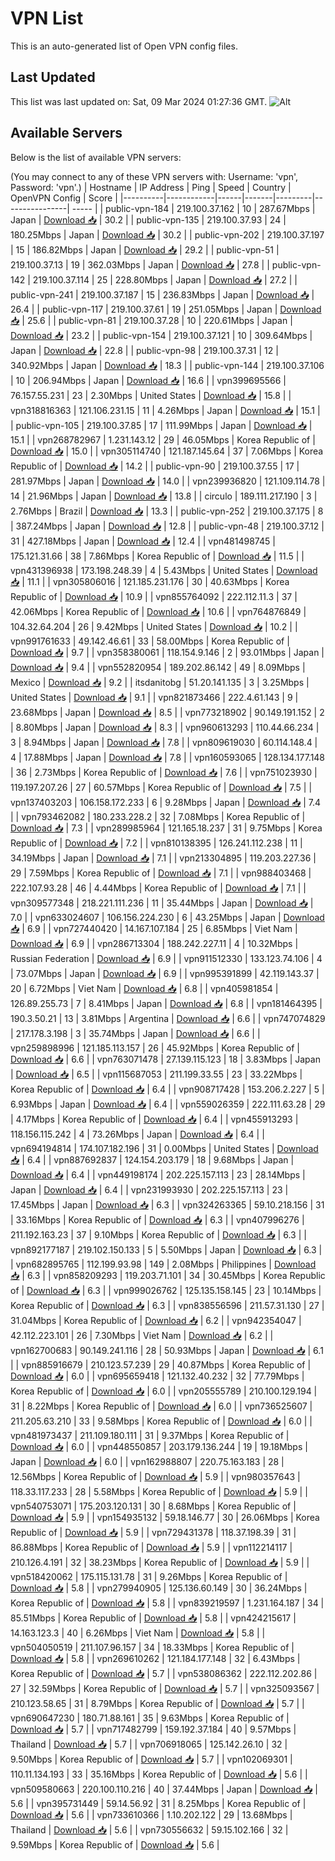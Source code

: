 # VPN List

This is an auto-generated list of Open VPN config files.

## Last Updated

This list was last updated on: Sat, 09 Mar 2024 01:27:36 GMT.
![Alt](https://repobeats.axiom.co/api/embed/186b98318ef1479477931607c1ad7d823f12451f.svg "Repobeats analytics image")

## Available Servers

Below is the list of available VPN servers:

(You may connect to any of these VPN servers with: Username: 'vpn', Password: 'vpn'.)
| Hostname | IP Address | Ping | Speed | Country | OpenVPN Config | Score |
|----------|------------|------|-------|---------|----------------| ----- |
| public-vpn-184 | 219.100.37.162 | 10 | 287.67Mbps | Japan | [Download 📥](./configs/server_0_JP.ovpn) | 30.2 |
| public-vpn-135 | 219.100.37.93 | 24 | 180.25Mbps | Japan | [Download 📥](./configs/server_1_JP.ovpn) | 30.2 |
| public-vpn-202 | 219.100.37.197 | 15 | 186.82Mbps | Japan | [Download 📥](./configs/server_2_JP.ovpn) | 29.2 |
| public-vpn-51 | 219.100.37.13 | 19 | 362.03Mbps | Japan | [Download 📥](./configs/server_3_JP.ovpn) | 27.8 |
| public-vpn-142 | 219.100.37.114 | 25 | 228.80Mbps | Japan | [Download 📥](./configs/server_4_JP.ovpn) | 27.2 |
| public-vpn-241 | 219.100.37.187 | 15 | 236.83Mbps | Japan | [Download 📥](./configs/server_5_JP.ovpn) | 26.4 |
| public-vpn-117 | 219.100.37.61 | 19 | 251.05Mbps | Japan | [Download 📥](./configs/server_6_JP.ovpn) | 25.6 |
| public-vpn-81 | 219.100.37.28 | 10 | 220.61Mbps | Japan | [Download 📥](./configs/server_7_JP.ovpn) | 23.2 |
| public-vpn-154 | 219.100.37.121 | 10 | 309.64Mbps | Japan | [Download 📥](./configs/server_8_JP.ovpn) | 22.8 |
| public-vpn-98 | 219.100.37.31 | 12 | 340.92Mbps | Japan | [Download 📥](./configs/server_9_JP.ovpn) | 18.3 |
| public-vpn-144 | 219.100.37.106 | 10 | 206.94Mbps | Japan | [Download 📥](./configs/server_10_JP.ovpn) | 16.6 |
| vpn399695566 | 76.157.55.231 | 23 | 2.30Mbps | United States | [Download 📥](./configs/server_11_US.ovpn) | 15.8 |
| vpn318816363 | 121.106.231.15 | 11 | 4.26Mbps | Japan | [Download 📥](./configs/server_12_JP.ovpn) | 15.1 |
| public-vpn-105 | 219.100.37.85 | 17 | 111.99Mbps | Japan | [Download 📥](./configs/server_13_JP.ovpn) | 15.1 |
| vpn268782967 | 1.231.143.12 | 29 | 46.05Mbps | Korea Republic of | [Download 📥](./configs/server_14_KR.ovpn) | 15.0 |
| vpn305114740 | 121.187.145.64 | 37 | 7.06Mbps | Korea Republic of | [Download 📥](./configs/server_15_KR.ovpn) | 14.2 |
| public-vpn-90 | 219.100.37.55 | 17 | 281.97Mbps | Japan | [Download 📥](./configs/server_16_JP.ovpn) | 14.0 |
| vpn239936820 | 121.109.114.78 | 14 | 21.96Mbps | Japan | [Download 📥](./configs/server_17_JP.ovpn) | 13.8 |
| circulo | 189.111.217.190 | 3 | 2.76Mbps | Brazil | [Download 📥](./configs/server_18_BR.ovpn) | 13.3 |
| public-vpn-252 | 219.100.37.175 | 8 | 387.24Mbps | Japan | [Download 📥](./configs/server_19_JP.ovpn) | 12.8 |
| public-vpn-48 | 219.100.37.12 | 31 | 427.18Mbps | Japan | [Download 📥](./configs/server_20_JP.ovpn) | 12.4 |
| vpn481498745 | 175.121.31.66 | 38 | 7.86Mbps | Korea Republic of | [Download 📥](./configs/server_21_KR.ovpn) | 11.5 |
| vpn431396938 | 173.198.248.39 | 4 | 5.43Mbps | United States | [Download 📥](./configs/server_22_US.ovpn) | 11.1 |
| vpn305806016 | 121.185.231.176 | 30 | 40.63Mbps | Korea Republic of | [Download 📥](./configs/server_23_KR.ovpn) | 10.9 |
| vpn855764092 | 222.112.11.3 | 37 | 42.06Mbps | Korea Republic of | [Download 📥](./configs/server_24_KR.ovpn) | 10.6 |
| vpn764876849 | 104.32.64.204 | 26 | 9.42Mbps | United States | [Download 📥](./configs/server_25_US.ovpn) | 10.2 |
| vpn991761633 | 49.142.46.61 | 33 | 58.00Mbps | Korea Republic of | [Download 📥](./configs/server_26_KR.ovpn) | 9.7 |
| vpn358380061 | 118.154.9.146 | 2 | 93.01Mbps | Japan | [Download 📥](./configs/server_27_JP.ovpn) | 9.4 |
| vpn552820954 | 189.202.86.142 | 49 | 8.09Mbps | Mexico | [Download 📥](./configs/server_28_MX.ovpn) | 9.2 |
| itsdanitobg | 51.20.141.135 | 3 | 3.25Mbps | United States | [Download 📥](./configs/server_29_US.ovpn) | 9.1 |
| vpn821873466 | 222.4.61.143 | 9 | 23.68Mbps | Japan | [Download 📥](./configs/server_30_JP.ovpn) | 8.5 |
| vpn773218902 | 90.149.191.152 | 2 | 8.80Mbps | Japan | [Download 📥](./configs/server_31_JP.ovpn) | 8.3 |
| vpn960613293 | 110.44.66.234 | 3 | 8.94Mbps | Japan | [Download 📥](./configs/server_32_JP.ovpn) | 7.8 |
| vpn809619030 | 60.114.148.4 | 4 | 17.88Mbps | Japan | [Download 📥](./configs/server_33_JP.ovpn) | 7.8 |
| vpn160593065 | 128.134.177.148 | 36 | 2.73Mbps | Korea Republic of | [Download 📥](./configs/server_34_KR.ovpn) | 7.6 |
| vpn751023930 | 119.197.207.26 | 27 | 60.57Mbps | Korea Republic of | [Download 📥](./configs/server_35_KR.ovpn) | 7.5 |
| vpn137403203 | 106.158.172.233 | 6 | 9.28Mbps | Japan | [Download 📥](./configs/server_36_JP.ovpn) | 7.4 |
| vpn793462082 | 180.233.228.2 | 32 | 7.08Mbps | Korea Republic of | [Download 📥](./configs/server_37_KR.ovpn) | 7.3 |
| vpn289985964 | 121.165.18.237 | 31 | 9.75Mbps | Korea Republic of | [Download 📥](./configs/server_38_KR.ovpn) | 7.2 |
| vpn810138395 | 126.241.112.238 | 11 | 34.19Mbps | Japan | [Download 📥](./configs/server_39_JP.ovpn) | 7.1 |
| vpn213304895 | 119.203.227.36 | 29 | 7.59Mbps | Korea Republic of | [Download 📥](./configs/server_40_KR.ovpn) | 7.1 |
| vpn988403468 | 222.107.93.28 | 46 | 4.44Mbps | Korea Republic of | [Download 📥](./configs/server_41_KR.ovpn) | 7.1 |
| vpn309577348 | 218.221.111.236 | 11 | 35.44Mbps | Japan | [Download 📥](./configs/server_42_JP.ovpn) | 7.0 |
| vpn633024607 | 106.156.224.230 | 6 | 43.25Mbps | Japan | [Download 📥](./configs/server_43_JP.ovpn) | 6.9 |
| vpn727440420 | 14.167.107.184 | 25 | 6.85Mbps | Viet Nam | [Download 📥](./configs/server_44_VN.ovpn) | 6.9 |
| vpn286713304 | 188.242.227.11 | 4 | 10.32Mbps | Russian Federation | [Download 📥](./configs/server_45_RU.ovpn) | 6.9 |
| vpn911512330 | 133.123.74.106 | 4 | 73.07Mbps | Japan | [Download 📥](./configs/server_46_JP.ovpn) | 6.9 |
| vpn995391899 | 42.119.143.37 | 20 | 6.72Mbps | Viet Nam | [Download 📥](./configs/server_47_VN.ovpn) | 6.8 |
| vpn405981854 | 126.89.255.73 | 7 | 8.41Mbps | Japan | [Download 📥](./configs/server_48_JP.ovpn) | 6.8 |
| vpn181464395 | 190.3.50.21 | 13 | 3.81Mbps | Argentina | [Download 📥](./configs/server_49_AR.ovpn) | 6.6 |
| vpn747074829 | 217.178.3.198 | 3 | 35.74Mbps | Japan | [Download 📥](./configs/server_50_JP.ovpn) | 6.6 |
| vpn259898996 | 121.185.113.157 | 26 | 45.92Mbps | Korea Republic of | [Download 📥](./configs/server_51_KR.ovpn) | 6.6 |
| vpn763071478 | 27.139.115.123 | 18 | 3.83Mbps | Japan | [Download 📥](./configs/server_52_JP.ovpn) | 6.5 |
| vpn115687053 | 211.199.33.55 | 23 | 33.22Mbps | Korea Republic of | [Download 📥](./configs/server_53_KR.ovpn) | 6.4 |
| vpn908717428 | 153.206.2.227 | 5 | 6.93Mbps | Japan | [Download 📥](./configs/server_54_JP.ovpn) | 6.4 |
| vpn559026359 | 222.111.63.28 | 29 | 4.17Mbps | Korea Republic of | [Download 📥](./configs/server_55_KR.ovpn) | 6.4 |
| vpn455913293 | 118.156.115.242 | 4 | 73.26Mbps | Japan | [Download 📥](./configs/server_56_JP.ovpn) | 6.4 |
| vpn694194814 | 174.107.182.196 | 31 | 0.00Mbps | United States | [Download 📥](./configs/server_57_US.ovpn) | 6.4 |
| vpn887692837 | 124.154.203.179 | 18 | 9.68Mbps | Japan | [Download 📥](./configs/server_58_JP.ovpn) | 6.4 |
| vpn449198174 | 202.225.157.113 | 23 | 28.14Mbps | Japan | [Download 📥](./configs/server_59_JP.ovpn) | 6.4 |
| vpn231993930 | 202.225.157.113 | 23 | 17.45Mbps | Japan | [Download 📥](./configs/server_60_JP.ovpn) | 6.3 |
| vpn324263365 | 59.10.218.156 | 31 | 33.16Mbps | Korea Republic of | [Download 📥](./configs/server_61_KR.ovpn) | 6.3 |
| vpn407996276 | 211.192.163.23 | 37 | 9.10Mbps | Korea Republic of | [Download 📥](./configs/server_62_KR.ovpn) | 6.3 |
| vpn892177187 | 219.102.150.133 | 5 | 5.50Mbps | Japan | [Download 📥](./configs/server_63_JP.ovpn) | 6.3 |
| vpn682895765 | 112.199.93.98 | 149 | 2.08Mbps | Philippines | [Download 📥](./configs/server_64_PH.ovpn) | 6.3 |
| vpn858209293 | 119.203.71.101 | 34 | 30.45Mbps | Korea Republic of | [Download 📥](./configs/server_65_KR.ovpn) | 6.3 |
| vpn999026762 | 125.135.158.145 | 23 | 10.14Mbps | Korea Republic of | [Download 📥](./configs/server_66_KR.ovpn) | 6.3 |
| vpn838556596 | 211.57.31.130 | 27 | 31.04Mbps | Korea Republic of | [Download 📥](./configs/server_67_KR.ovpn) | 6.2 |
| vpn942354047 | 42.112.223.101 | 26 | 7.30Mbps | Viet Nam | [Download 📥](./configs/server_68_VN.ovpn) | 6.2 |
| vpn162700683 | 90.149.241.116 | 28 | 50.93Mbps | Japan | [Download 📥](./configs/server_69_JP.ovpn) | 6.1 |
| vpn885916679 | 210.123.57.239 | 29 | 40.87Mbps | Korea Republic of | [Download 📥](./configs/server_70_KR.ovpn) | 6.0 |
| vpn695659418 | 121.132.40.232 | 32 | 77.79Mbps | Korea Republic of | [Download 📥](./configs/server_71_KR.ovpn) | 6.0 |
| vpn205555789 | 210.100.129.194 | 31 | 8.22Mbps | Korea Republic of | [Download 📥](./configs/server_72_KR.ovpn) | 6.0 |
| vpn736525607 | 211.205.63.210 | 33 | 9.58Mbps | Korea Republic of | [Download 📥](./configs/server_73_KR.ovpn) | 6.0 |
| vpn481973437 | 211.109.180.111 | 31 | 9.37Mbps | Korea Republic of | [Download 📥](./configs/server_74_KR.ovpn) | 6.0 |
| vpn448550857 | 203.179.136.244 | 19 | 19.18Mbps | Japan | [Download 📥](./configs/server_75_JP.ovpn) | 6.0 |
| vpn162988807 | 220.75.163.183 | 28 | 12.56Mbps | Korea Republic of | [Download 📥](./configs/server_76_KR.ovpn) | 5.9 |
| vpn980357643 | 118.33.117.233 | 28 | 5.58Mbps | Korea Republic of | [Download 📥](./configs/server_77_KR.ovpn) | 5.9 |
| vpn540753071 | 175.203.120.131 | 30 | 8.68Mbps | Korea Republic of | [Download 📥](./configs/server_78_KR.ovpn) | 5.9 |
| vpn154935132 | 59.18.146.77 | 30 | 26.06Mbps | Korea Republic of | [Download 📥](./configs/server_79_KR.ovpn) | 5.9 |
| vpn729431378 | 118.37.198.39 | 31 | 86.88Mbps | Korea Republic of | [Download 📥](./configs/server_80_KR.ovpn) | 5.9 |
| vpn112214117 | 210.126.4.191 | 32 | 38.23Mbps | Korea Republic of | [Download 📥](./configs/server_81_KR.ovpn) | 5.9 |
| vpn518420062 | 175.115.131.78 | 31 | 9.26Mbps | Korea Republic of | [Download 📥](./configs/server_82_KR.ovpn) | 5.8 |
| vpn279940905 | 125.136.60.149 | 30 | 36.24Mbps | Korea Republic of | [Download 📥](./configs/server_83_KR.ovpn) | 5.8 |
| vpn839219597 | 1.231.164.187 | 34 | 85.51Mbps | Korea Republic of | [Download 📥](./configs/server_84_KR.ovpn) | 5.8 |
| vpn424215617 | 14.163.123.3 | 40 | 6.26Mbps | Viet Nam | [Download 📥](./configs/server_85_VN.ovpn) | 5.8 |
| vpn504050519 | 211.107.96.157 | 34 | 18.33Mbps | Korea Republic of | [Download 📥](./configs/server_86_KR.ovpn) | 5.8 |
| vpn269610262 | 121.184.177.148 | 32 | 6.43Mbps | Korea Republic of | [Download 📥](./configs/server_87_KR.ovpn) | 5.7 |
| vpn538086362 | 222.112.202.86 | 27 | 32.59Mbps | Korea Republic of | [Download 📥](./configs/server_88_KR.ovpn) | 5.7 |
| vpn325093567 | 210.123.58.65 | 31 | 8.79Mbps | Korea Republic of | [Download 📥](./configs/server_89_KR.ovpn) | 5.7 |
| vpn690647230 | 180.71.88.161 | 35 | 9.63Mbps | Korea Republic of | [Download 📥](./configs/server_90_KR.ovpn) | 5.7 |
| vpn717482799 | 159.192.37.184 | 40 | 9.57Mbps | Thailand | [Download 📥](./configs/server_91_TH.ovpn) | 5.7 |
| vpn706918065 | 125.142.26.10 | 32 | 9.50Mbps | Korea Republic of | [Download 📥](./configs/server_92_KR.ovpn) | 5.7 |
| vpn102069301 | 110.11.134.193 | 33 | 35.16Mbps | Korea Republic of | [Download 📥](./configs/server_93_KR.ovpn) | 5.6 |
| vpn509580663 | 220.100.110.216 | 40 | 37.44Mbps | Japan | [Download 📥](./configs/server_94_JP.ovpn) | 5.6 |
| vpn395731449 | 59.14.56.92 | 31 | 8.25Mbps | Korea Republic of | [Download 📥](./configs/server_95_KR.ovpn) | 5.6 |
| vpn733610366 | 1.10.202.122 | 29 | 13.68Mbps | Thailand | [Download 📥](./configs/server_96_TH.ovpn) | 5.6 |
| vpn730556632 | 59.15.102.166 | 32 | 9.59Mbps | Korea Republic of | [Download 📥](./configs/server_97_KR.ovpn) | 5.6 |
